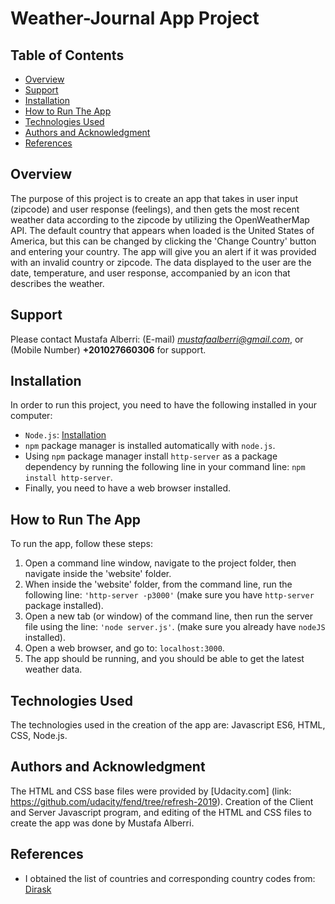 # Weather-Journal App Project

## Table of Contents

* [Overview](#overview)
* [Support](#support)
* [Installation](#installation)
* [How to Run The App](#how-to-run-the-app)
* [Technologies Used](#technologies-used)
* [Authors and Acknowledgment](#authors-and-acknowledgment)
* [References](#references)

## Overview
The purpose of this project is to create an app that takes in user input (zipcode) and user response (feelings), and then gets the most recent weather data according to the zipcode by utilizing the OpenWeatherMap API. The default country that appears when loaded is the United States of America, but this can be changed by clicking the 'Change Country' button and entering your country. The app will give you an alert if it was provided with an invalid country or zipcode. The data displayed to the user are the date, temperature, and user response, accompanied by an icon that describes the weather.

## Support
Please contact Mustafa Alberri: (E-mail) *mustafaalberri@gmail.com*, or (Mobile Number) **+201027660306** for support.

## Installation
In order to run this project, you need to have the following installed in your computer: 
- `Node.js`: [Installation](https://nodejs.org/en/download/)
- `npm` package manager is installed automatically with `node.js`.
- Using `npm` package manager install `http-server` as a package dependency by running the following line in your command line: `npm install http-server`. 
- Finally, you need to have a web browser installed.

## How to Run The App
To run the app, follow these steps:
1. Open a command line window, navigate to the project folder, then navigate inside the 'website' folder.
2. When inside the 'website' folder, from the command line, run the following line: `'http-server -p3000'` (make sure you have `http-server` package installed).
3. Open a new tab (or window) of the command line, then run the server file using the line: `'node server.js'`. (make sure you already have `nodeJS` installed).
4. Open a web browser, and go to: `localhost:3000`.
5. The app should be running, and you should be able to get the latest weather data.

## Technologies Used
The technologies used in the creation of the app are: Javascript ES6, HTML, CSS, Node.js.

## Authors and Acknowledgment
The HTML and CSS base files were provided by [Udacity.com] (link: https://github.com/udacity/fend/tree/refresh-2019). 
Creation of the Client and Server Javascript program, and editing of the HTML and CSS files to create the app was done by Mustafa Alberri.

## References
- I obtained the list of countries and corresponding country codes from: [Dirask](https://dirask.com/posts/JavaScript-list-of-ISO-3166-country-codes-prwyAj)
